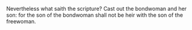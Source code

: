 Nevertheless what saith the scripture? Cast out the bondwoman and her son: for the son of the bondwoman shall not be heir with the son of the freewoman.
